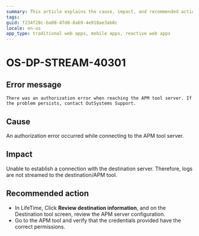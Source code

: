 ```yaml
---
summary: This article explains the cause, impact, and recommended action for an authorization error that occurs while connecting to the APM tool server.
tags:
guid: f234f28c-ba08-47d8-8a69-4e918ae3ab8c
locale: en-us
app_type: traditional web apps, mobile apps, reactive web apps
---
```


# OS-DP-STREAM-40301

## Error message

`There was an authorization error when reaching the APM tool server. If the problem persists, contact OutSystems Support.`

## Cause

An authorization error occurred while connecting to the APM tool server.

## Impact

Unable to establish a connection with the destination server. Therefore, logs are not streamed to the destination/APM tool.

## Recommended action

* In LifeTime, Click **Review destination information**, and on the Destination tool screen, review the APM server configuration. 
* Go to the APM tool and verify that the credentials provided have the correct permissions. 
